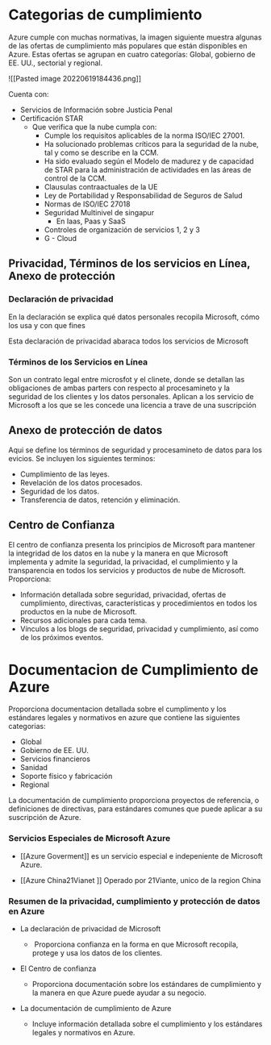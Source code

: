# Categorias de cumplimiento
Azure cumple con muchas normativas, la imagen siguiente muestra algunas de las ofertas de cumplimiento más populares que están disponibles en Azure. Estas ofertas se agrupan en cuatro categorías: Global, gobierno de EE. UU., sectorial y regional.

![[Pasted image 20220619184436.png]]

Cuenta con:

- Servicios de Información sobre Justicia Penal
- Certificación STAR
	- Que verifica que la nube cumpla con:
		-  Cumple los requisitos aplicables de la norma ISO/IEC 27001.
		-   Ha solucionado problemas críticos para la seguridad de la nube, tal y como se describe en la CCM.
		-   Ha sido evaluado según el Modelo de madurez y de capacidad de STAR para la administración de actividades en las áreas de control de la CCM.
		-  Clausulas contraactuales de la UE
		-  Ley de Portabilidad y Responsabilidad de Seguros de Salud
		- Normas de ISO/IEC 27018
		- Seguridad Multinivel de singapur
			- En Iaas, Paas y SaaS
		- Controles de organización de servicios 1, 2 y 3
		- G - Cloud

## Privacidad, Términos de los servicios en Línea, Anexo de protección

### Declaración de privacidad
En la declaración se explica qué datos personales recopila Microsoft, cómo los usa y con que fines

Esta declaración de privacidad abaraca todos los servicios de Microsoft

### Términos de los Servicios en Línea

Son un contrato legal entre microsfot y el clinete, donde se detallan las obligaciones de  ambas parters con respecto al procesamineto y la seguridad de los clientes y los datos personales. Aplican a los servicio de Microsoft a los que se les concede una licencia a trave de una suscripción

## Anexo de protección de datos

Aqui se define los términos de seguridad y procesamineto de datos para los evicios. Se incluyen los siguientes terminos:

-   Cumplimiento de las leyes.
-   Revelación de los datos procesados.
-   Seguridad de los datos.
-   Transferencia de datos, retención y eliminación.


## Centro de Confianza 
El centro de confianza presenta los principios de Microsoft para mantener la integridad de los datos en la nube y la manera en que Microsoft implementa y admite la seguridad, la privacidad, el cumplimiento y la transparencia en todos los servicios y productos de nube de Microsoft. Proporciona:

-   Información detallada sobre seguridad, privacidad, ofertas de cumplimiento, directivas, características y procedimientos en todos los productos en la nube de Microsoft.
-   Recursos adicionales para cada tema.
-   Vínculos a los blogs de seguridad, privacidad y cumplimiento, así como de los próximos eventos.


# Documentacion de Cumplimiento de Azure

Proporciona documentacion detallada sobre el cumplimento y los estándares legales y normativos en azure que contiene las siguientes categorias:

-   Global
-   Gobierno de EE. UU.
-   Servicios financieros
-   Sanidad
-   Soporte físico y fabricación
-   Regional


La documentación de cumplimiento proporciona proyectos de referencia, o definiciones de directivas, para estándares comunes que puede aplicar a su suscripción de Azure.

### Servicios Especiales de Microsoft Azure

- [[Azure Goverment]] es un servicio especial e indepeniente de Microsoft Azure. 

- [[Azure China21Vianet ]] Operado por 21Viante, unico de la region China


### **Resumen de la privacidad, cumplimiento y protección de datos en Azure**

-   La declaración de privacidad de Microsoft
	-  Proporciona confianza en la forma en que Microsoft recopila, protege y usa los datos de los clientes.

-   El Centro de confianza
	- Proporciona documentación sobre los estándares de cumplimiento y la manera en que Azure puede ayudar a su negocio.

-   La documentación de cumplimiento de Azure 
	- Incluye información detallada sobre el cumplimiento y los estándares legales y normativos en Azure.